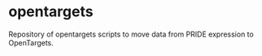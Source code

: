 # opentargets

Repository of opentargets scripts to move data from PRIDE expression to OpenTargets. 
